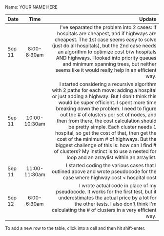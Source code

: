Name: YOUR NAME HERE

| Date   |     Time      |                                                                                                                                                                                                                                                                                                                                                                                                                                                                                                                                                                                                  Update |
|:-------|:-------------:|--------------------------------------------------------------------------------------------------------------------------------------------------------------------------------------------------------------------------------------------------------------------------------------------------------------------------------------------------------------------------------------------------------------------------------------------------------------------------------------------------------------------------------------------------------------------------------------------------------:|
| Sep 11 |  8:00-8:30am  |                                                                                                                                                                                                                                 I've separated the problem into 2 cases: if hospitals are cheapest, and if highways are cheapest. The 1st case seems easy to solve (just do all hospitals), but the 2nd case needs an algorithm to optimize cost b/w hospitals AND highways. I looked into priority queues and minimum spanning trees, but neither seems like it would really help in an efficient way. |
| Sep 11 | 10:00-10:30am | I started considering a recursive algorithm with 2 paths for each move: adding a hospital or just adding a highway. But I don't think this would be super efficient. I spent more time breaking down the problem. I need to figure out the # of clusters per set of nodes, and then from there, the cost calculation should be pretty simple. Each cluster needs 1 hospital, so get the cost of that, then get the cost of the minimum # of highways. But the biggest challenge of this is: how can I find # of clusters? My instinct is to use a nested for loop and an arraylist within an arraylist. |
| Sep 11 | 11:00-11:30am |                                                                                                                                                                                                                                                                                                                                                                                                                                                                           I started coding the various cases that I outlined above and wrote pseudocode for the case where highway cost < hospital cost |
| Sep 12 |  6:00-6:30am  |                                                                                                                                                                                                                                                                                                                                                                          I wrote actual code in place of my pseudocode. It works for the first test, but it underestimates the actual price by a lot for the other tests. I also don't think I'm calculating the # of clusters in a very efficient way. |


To add a new row to the table, click into a cell and then hit shift-enter.